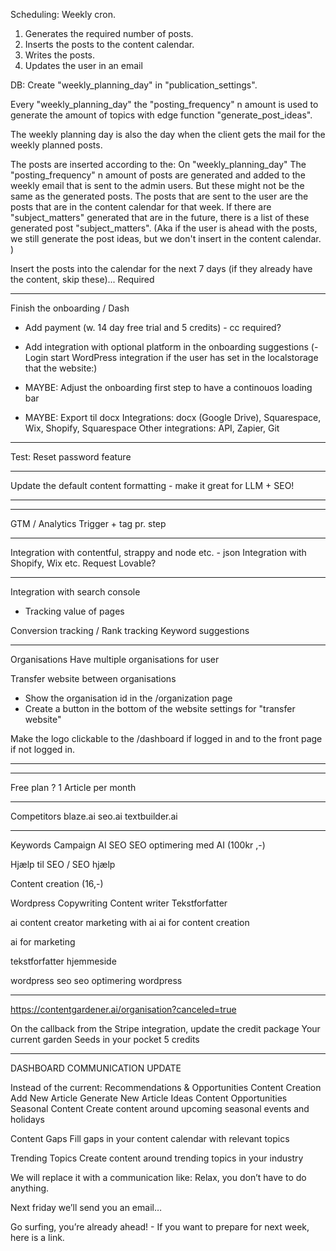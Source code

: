 Scheduling:
Weekly cron.
1. Generates the required number of posts.
2. Inserts the posts to the content calendar.
3. Writes the posts. 
4. Updates the user in an email

DB: Create "weekly_planning_day" in "publication_settings". 

Every "weekly_planning_day" the "posting_frequency" n amount is used to generate the amount of topics with edge function "generate_post_ideas". 

The weekly planning day is also the day when the client gets the mail for the weekly planned posts. 

The posts are inserted according to the:
On "weekly_planning_day" The "posting_frequency" n amount of posts are generated and added to the weekly email that is sent to the admin users. But these might not be the same as the generated posts. The posts that are sent to the user are the posts that are in the content calendar for that week. 
If there are "subject_matters" generated that are in the future, there is a list of these generated post "subject_matters". 
(Aka if the user is ahead with the posts, we still generate the post ideas, but we don't insert in the content calendar. )

Insert the posts into the calendar for the next 7 days (if they already have the content, skip these)...
Required


---

Finish the onboarding / Dash
- Add payment (w. 14 day free trial and 5 credits) - cc required?
- Add integration with optional platform in the onboarding suggestions (- Login start WordPress integration if the user has set in the localstorage that the website:)
- MAYBE: Adjust the onboarding first step to have a continouos loading bar

- MAYBE: Export til docx
Integrations: docx (Google Drive), Squarespace, Wix, Shopify, Squarespace
Other integrations: API, Zapier, Git

---

Test: Reset password feature


---

Update the default content formatting - make it great for LLM + SEO!

---


---

GTM / Analytics
Trigger + tag pr. step 

---

Integration with contentful, strappy and node etc. - json
Integration with Shopify, Wix etc.
Request Lovable?

---

Integration with search console
- Tracking value of pages

Conversion tracking / 
Rank tracking
Keyword suggestions

---

Organisations
Have multiple organisations for user

Transfer website between organisations
- Show the organisation id in the /organization page
- Create a button in the bottom of the website settings for "transfer website" 

Make the logo clickable to the /dashboard if logged in and to the front page if not logged in. 

---

---

Free plan ?
1 Article per month

---

Competitors
blaze.ai
seo.ai
textbuilder.ai

---

Keywords
Campaign
AI SEO
SEO optimering med AI (100kr ,-)

Hjælp til SEO / SEO hjælp

Content creation (16,-)

Wordpress Copywriting
Content writer
Tekstforfatter

ai content creator
marketing with ai
ai for content creation

ai for marketing

tekstforfatter hjemmeside

wordpress seo
seo optimering wordpress


---


https://contentgardener.ai/organisation?canceled=true


On the callback from the Stripe integration, update the credit package 
Your current garden
Seeds in your pocket
5 credits


---
DASHBOARD COMMUNICATION UPDATE

Instead of the current: Recommendations & Opportunities
Content Creation
Add New Article
Generate New Article Ideas
Content Opportunities
Seasonal Content
Create content around upcoming seasonal events and holidays


Content Gaps
Fill gaps in your content calendar with relevant topics


Trending Topics
Create content around trending topics in your industry

We will replace it with a communication like:
Relax, you don’t have to do anything.

Next friday we’ll send you an email… 

Go surfing, you’re already ahead! - If you want to prepare for next week, here is a link.